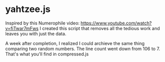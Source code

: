 # yahtzee.js

Inspired by this Numerophile video: https://www.youtube.com/watch?v=fiTwar7mFws I created this script that removes all the tedious work and leaves you with just the data.

A week after completion, I realized I could archieve the same thing comparing two random numbers. The line count went down from 106 to 7. That's what you'll find in compressed.js
